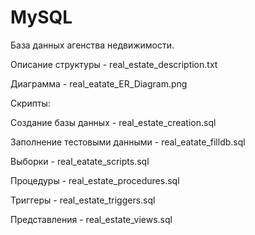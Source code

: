 # MySQL
База данных агенства недвижимости.
  
Описание структуры - real_estate_description.txt

Диаграмма - real_eatate_ER_Diagram.png

Скрипты:

Создание базы данных - real_estate_creation.sql

Заполнение тестовыми данными - real_eatate_filldb.sql

Выборки - real_eatate_scripts.sql

Процедуры - real_estate_procedures.sql

Триггеры - real_estate_triggers.sql

Представления - real_estate_views.sql